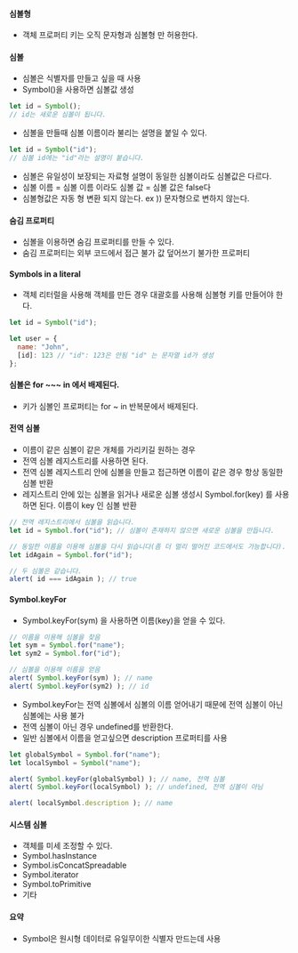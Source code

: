 #### 심볼형
  * 객체 프로퍼티 키는 오직 문자형과 심볼형 만 허용한다.

#### 심볼
  * 심볼은 식별자를 만들고 싶을 때 사용
  * Symbol()을 사용하면 심볼값 생성
```js
let id = Symbol();
// id는 새로운 심볼이 됩니다.
```
  * 심볼을 만들때 심볼 이름이라 불리는 설명을 붙일 수 있다.
```js
let id = Symbol("id");
// 심볼 id에는 "id"라는 설명이 붙습니다.
```
  * 심볼은 유일성이 보장되는 자료형 설명이 동일한 심볼이라도 심볼값은 다르다.
  * 심볼 이름 = 심볼 이름 이라도 심볼 값 = 심볼 값은 false다 
  * 심볼형값은 자동 형 변환 되지 않는다. ex )) 문자형으로 변하지 않는다.

#### 숨김 프로퍼티
  * 심볼을 이용하면 숨김 프로퍼티를 만들 수 있다.
  * 숨김 프로퍼티는 외부 코드에서 접근 불가 값 덮어쓰기 불가한 프로퍼티
 
#### Symbols in a literal 
  * 객체 리터럴을 사용해 객체를 만든 경우 대괄호를 사용해 심볼형 키를 만들어야 한다.
```js
let id = Symbol("id");

let user = {
  name: "John",
  [id]: 123 // "id": 123은 안됨 "id" 는 문자열 id가 생성 
};
```

#### 심볼은 for ~~~ in 에서 배제된다.
  * 키가 심볼인 프로퍼티는 for ~ in 반복문에서 배제된다.

#### 전역 심볼
  * 이름이 같은 심볼이 같은 개체를 가리키길 원하는 경우
  * 전역 심볼 레지스트리를 사용하면 된다. 
  * 전역 심볼 레지스트리 안에 심볼을 만들고 접근하면 이름이 같은 경우 항상 동일한 심볼 반환
  * 레지스트리 안에 있는 심볼을 읽거나 새로운 심볼 생성시 Symbol.for(key) 를 사용하면 된다. 이름이 key 인 심볼 반환

```js
// 전역 레지스트리에서 심볼을 읽습니다.
let id = Symbol.for("id"); // 심볼이 존재하지 않으면 새로운 심볼을 만듭니다.

// 동일한 이름을 이용해 심볼을 다시 읽습니다(좀 더 멀리 떨어진 코드에서도 가능합니다).
let idAgain = Symbol.for("id");

// 두 심볼은 같습니다.
alert( id === idAgain ); // true
```

#### Symbol.keyFor
  * Symbol.keyFor(sym) 을 사용하면 이름(key)을 얻을 수 있다.
```js
// 이름을 이용해 심볼을 찾음
let sym = Symbol.for("name");
let sym2 = Symbol.for("id");

// 심볼을 이용해 이름을 얻음
alert( Symbol.keyFor(sym) ); // name
alert( Symbol.keyFor(sym2) ); // id
```
  * Symbol.keyFor는 전역 심볼에서 심볼의 이름 얻어내기 때문에 전역 심볼이 아닌 심볼에는 사용 불가 
  * 전역 심볼이 아닌 경우 undefined를 반환한다.
  * 일반 심볼에서 이름을 얻고싶으면 description 프로퍼티를 사용

```js
let globalSymbol = Symbol.for("name");
let localSymbol = Symbol("name");

alert( Symbol.keyFor(globalSymbol) ); // name, 전역 심볼
alert( Symbol.keyFor(localSymbol) ); // undefined, 전역 심볼이 아님

alert( localSymbol.description ); // name
```
#### 시스템 심볼
  * 객체를 미세 조정할 수 있다.
  * Symbol.hasInstance
  * Symbol.isConcatSpreadable
  * Symbol.iterator
  * Symbol.toPrimitive
  * 기타


#### 요약
  * Symbol은 원시형 데이터로 유일무이한 식별자 만드는데 사용
